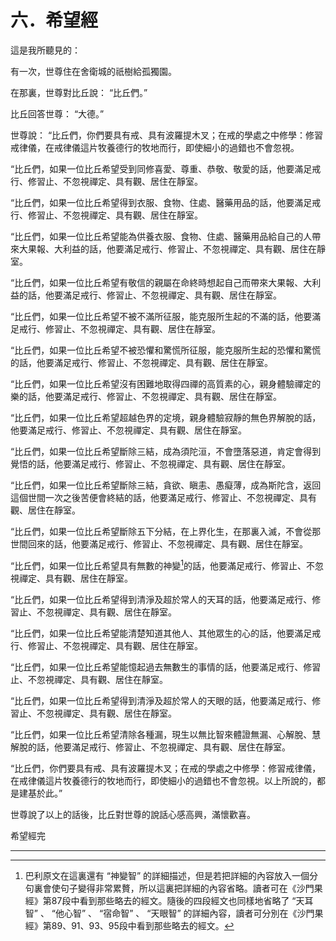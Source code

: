 # 六．希望經

這是我所聽見的：

有一次，世尊住在舍衛城的祇樹給孤獨園。

在那裏，世尊對比丘說： “比丘們。”

比丘回答世尊： “大德。”

世尊說： “比丘們，你們要具有戒、具有波羅提木叉；在戒的學處之中修學：修習戒律儀，在戒律儀這片牧養德行的牧地而行，即使細小的過錯也不會忽視。

“比丘們，如果一位比丘希望受到同修喜愛、尊重、恭敬、敬愛的話，他要滿足戒行、修習止、不忽視禪定、具有觀、居住在靜室。

“比丘們，如果一位比丘希望得到衣服、食物、住處、醫藥用品的話，他要滿足戒行、修習止、不忽視禪定、具有觀、居住在靜室。

“比丘們，如果一位比丘希望能為供養衣服、食物、住處、醫藥用品給自己的人帶來大果報、大利益的話，他要滿足戒行、修習止、不忽視禪定、具有觀、居住在靜室。

“比丘們，如果一位比丘希望有敬信的親屬在命終時想起自己而帶來大果報、大利益的話，他要滿足戒行、修習止、不忽視禪定、具有觀、居住在靜室。

“比丘們，如果一位比丘希望不被不滿所征服，能克服所生起的不滿的話，他要滿足戒行、修習止、不忽視禪定、具有觀、居住在靜室。

“比丘們，如果一位比丘希望不被恐懼和驚慌所征服，能克服所生起的恐懼和驚慌的話，他要滿足戒行、修習止、不忽視禪定、具有觀、居住在靜室。

“比丘們，如果一位比丘希望沒有困難地取得四禪的高質素的心，親身體驗禪定的樂的話，他要滿足戒行、修習止、不忽視禪定、具有觀、居住在靜室。

“比丘們，如果一位比丘希望超越色界的定境，親身體驗寂靜的無色界解脫的話，他要滿足戒行、修習止、不忽視禪定、具有觀、居住在靜室。

“比丘們，如果一位比丘希望斷除三結，成為須陀洹，不會墮落惡道，肯定會得到覺悟的話，他要滿足戒行、修習止、不忽視禪定、具有觀、居住在靜室。

“比丘們，如果一位比丘希望斷除三結，貪欲、瞋恚、愚癡薄，成為斯陀含，返回這個世間一次之後苦便會終結的話，他要滿足戒行、修習止、不忽視禪定、具有觀、居住在靜室。

“比丘們，如果一位比丘希望斷除五下分結，在上界化生，在那裏入滅，不會從那世間回來的話，他要滿足戒行、修習止、不忽視禪定、具有觀、居住在靜室。

“比丘們，如果一位比丘希望具有無數的神變[^1]的話，他要滿足戒行、修習止、不忽視禪定、具有觀、居住在靜室。

“比丘們，如果一位比丘希望得到清淨及超於常人的天耳的話，他要滿足戒行、修習止、不忽視禪定、具有觀、居住在靜室。

“比丘們，如果一位比丘希望能清楚知道其他人、其他眾生的心的話，他要滿足戒行、修習止、不忽視禪定、具有觀、居住在靜室。

“比丘們，如果一位比丘希望能憶起過去無數生的事情的話，他要滿足戒行、修習止、不忽視禪定、具有觀、居住在靜室。

“比丘們，如果一位比丘希望得到清淨及超於常人的天眼的話，他要滿足戒行、修習止、不忽視禪定、具有觀、居住在靜室。

“比丘們，如果一位比丘希望清除各種漏，現生以無比智來體證無漏、心解脫、慧解脫的話，他要滿足戒行、修習止、不忽視禪定、具有觀、居住在靜室。

“比丘們，你們要具有戒、具有波羅提木叉；在戒的學處之中修學：修習戒律儀，在戒律儀這片牧養德行的牧地而行，即使細小的過錯也不會忽視。以上所說的，都是建基於此。”

世尊說了以上的話後，比丘對世尊的說話心感高興，滿懷歡喜。

希望經完

---

[^1]: 巴利原文在這裏還有 “神變智” 的詳細描述，但是若把詳細的內容放入一個分句裏會使句子變得非常累贅，所以這裏把詳細的內容省略。讀者可在《沙門果經》第87段中看到那些略去的經文。隨後的四段經文也同樣地省略了 “天耳智” 、 “他心智” 、 “宿命智” 、 “天眼智” 的詳細內容，讀者可分別在《沙門果經》第89、91、93、95段中看到那些略去的經文。

